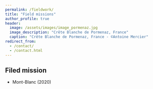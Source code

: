 ```yaml
---
permalink: /fieldwork/
title: "Field missions"
author_profile: true
header:
  image: /assets/images/image_pormenaz.jpg
  image_description: "Crête Blanche de Pormenaz, France"
  caption: "Crête Blanche de Pormenaz, France - ©Antoine Mercier"
redirect_from: 
  - /contact/
  - /contact.html
---
```


## Filed mission
* Mont-Blanc (2020)
